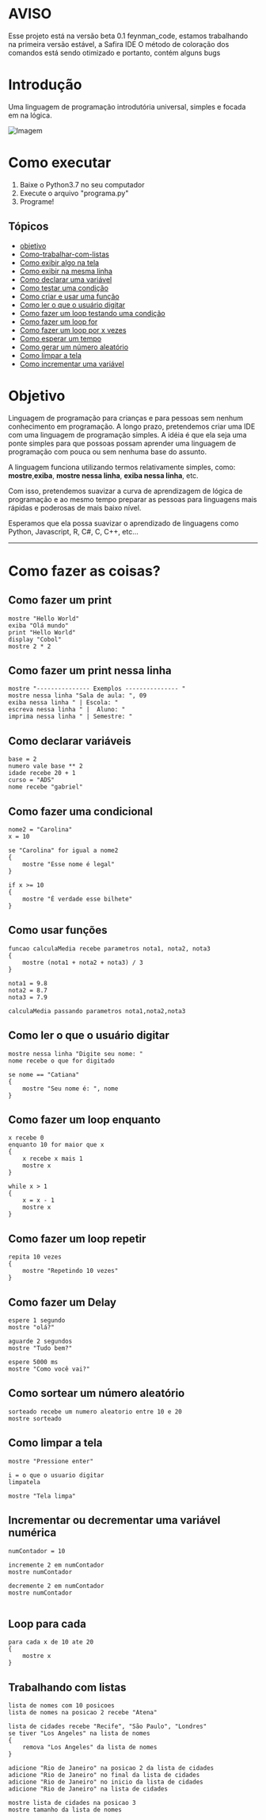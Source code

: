 # AVISO
Esse projeto está na versão beta 0.1 feynman_code, estamos trabalhando na primeira versão estável, a Safira IDE
O método de coloração dos comandos está sendo otimizado e portanto, contém alguns bugs

# Introdução
Uma linguagem de programação introdutória universal, simples e focada em na lógica.

![Imagem](imagens/safira.png)

# Como executar  
1. Baixe o Python3.7 no seu computador
2. Execute o arquivo "programa.py"
3. Programe!

## Tópicos
- [objetivo](#Objetivo)
- [Como-trabalhar-com-listas](#Trabalhando-com-listas)
- [Como exibir algo na tela](#Como-fazer-um-print)
- [Como exibir na mesma linha](#Como-fazer-um-print-nessa-linha)
- [Como declarar uma variável](#Como-declarar-variáveis)
- [Como testar uma condição](#Como-fazer-uma-condicional)
- [Como criar e usar uma função](#Como-usar-funções)
- [Como ler o que o usuário digitar](#Como-ler-o-que-o-usuário-digitar)
- [Como fazer um loop testando uma condição](#Como-fazer-um-loop-enquanto)
- [Como fazer um loop for](#Loop-para-cada)
- [Como fazer um loop por x vezes](#Como-fazer-um-loop-repetir)
- [Como esperar um tempo](#Como-fazer-um-Delay)
- [Como gerar um número aleatório](#Como-sortear-um-número-aleatório)
- [Como limpar a tela](#Como-limpar-a-tela)
- [Como incrementar uma variável](#Incrementar-ou-decrementar-uma-variável-numérica)

# Objetivo  
Linguagem de programação para crianças e para pessoas sem nenhum conhecimento em programação. A longo prazo, pretendemos criar uma IDE com uma linguagem de programação simples. A idéia é que ela seja uma ponte simples para que possoas possam aprender uma linguagem de programação com pouca ou sem nenhuma base do assunto.

A linguagem funciona utilizando termos relativamente simples, como: **mostre**,**exiba**, **mostre nessa linha**, **exiba nessa linha**, etc.

Com isso, pretendemos suavizar a curva de aprendizagem de lógica de programação e ao mesmo tempo preparar as pessoas para linguagens mais rápidas e poderosas de mais baixo nível.

Esperamos que ela possa suavizar o aprendizado de linguagens como Python, Javascript, R, C#, C, C++, etc...

-------------------------------------

# Como fazer as coisas?

## Como fazer um print
```
mostre "Hello World"
exiba "Olá mundo"
print "Hello World"
display "Cobol"
mostre 2 * 2
```

## Como fazer um print nessa linha
```
mostre "--------------- Exemplos --------------- "
mostre nessa linha "Sala de aula: ", 09
exiba nessa linha " | Escola: "
escreva nessa linha " |  Aluno: "
imprima nessa linha " | Semestre: "
```

## Como declarar variáveis
```
base = 2
numero vale base ** 2
idade recebe 20 + 1
curso = "ADS"
nome recebe "gabriel"
```

## Como fazer uma condicional
```
nome2 = "Carolina"
x = 10

se "Carolina" for igual a nome2
{
    mostre "Esse nome é legal"
}

if x >= 10
{
    mostre "É verdade esse bilhete"
}
```

## Como usar funções
```
funcao calculaMedia recebe parametros nota1, nota2, nota3
{
    mostre (nota1 + nota2 + nota3) / 3
}

nota1 = 9.8 
nota2 = 8.7
nota3 = 7.9

calculaMedia passando parametros nota1,nota2,nota3
```

## Como ler o que o usuário digitar
```
mostre nessa linha "Digite seu nome: "
nome recebe o que for digitado

se nome == "Catiana"
{
    mostre "Seu nome é: ", nome
}
```

## Como fazer um loop enquanto
```
x recebe 0
enquanto 10 for maior que x
{
    x recebe x mais 1
    mostre x
}

while x > 1
{
    x = x - 1
    mostre x 
}
```

## Como fazer um loop repetir
```
repita 10 vezes
{
    mostre "Repetindo 10 vezes"
}
```

## Como fazer um Delay
```
espere 1 segundo
mostre "olá?"

aguarde 2 segundos
mostre "Tudo bem?"

espere 5000 ms
mostre "Como você vai?"
```

## Como sortear um número aleatório
```
sorteado recebe um numero aleatorio entre 10 e 20
mostre sorteado
```

## Como limpar a tela
```
mostre "Pressione enter"

i = o que o usuario digitar
limpatela

mostre "Tela limpa"
```

## Incrementar ou decrementar uma variável numérica
```
numContador = 10

incremente 2 em numContador
mostre numContador

decremente 2 em numContador
mostre numContador


```

## Loop para cada
```
para cada x de 10 ate 20
{
    mostre x
}

```

## Trabalhando com listas
```
lista de nomes com 10 posicoes
lista de nomes na posicao 2 recebe "Atena"

lista de cidades recebe "Recife", "São Paulo", "Londres"
se tiver "Los Angeles" na lista de nomes
{
    remova "Los Angeles" da lista de nomes    
}

adicione "Rio de Janeiro" na posicao 2 da lista de cidades
adicione "Rio de Janeiro" no final da lista de cidades
adicione "Rio de Janeiro" no inicio da lista de cidades
adicione "Rio de Janeiro" na lista de cidades

mostre lista de cidades na posicao 3
mostre tamanho da lista de nomes

```


